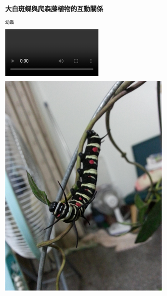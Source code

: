 ## 大白斑蝶與爬森藤植物的互動關係
幼蟲

![mp4](https://raw.githubusercontent.com/Governance22/Governance22.github.io/master/Pay%20Money%20To%20My%20Pain%20_%20THIS%20LIFE%20_%20SUB%20ESP-ENG.mp4)

![jpg](https://raw.githubusercontent.com/Governance22/Governance22.github.io/master/2mWaohC.jpg)
